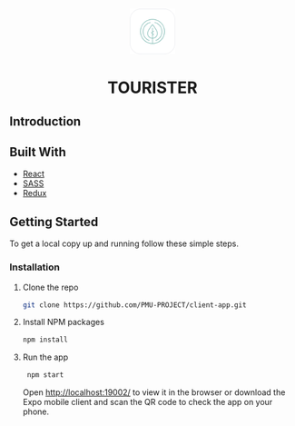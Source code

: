<!-- PROJECT LOGO -->
<br />
<p align="center">
  <a href="https://github.com/genadi53/react-shop-app">
    <img src="assets/images/logo-white.png" alt="tourister-logo-white-bg" width="80" height="80">
  </a>

<br />
  <h1 align="center">TOURISTER</h1>

## Introduction

## Built With

- [React](https://reactjs.org/)
- [SASS](https://sass-lan)
- [Redux](https://redux.js.org/)

<!-- GETTING STARTED -->

## Getting Started

To get a local copy up and running follow these simple steps.

### Installation

1. Clone the repo
   ```sh
   git clone https://github.com/PMU-PROJECT/client-app.git
   ```
2. Install NPM packages
   ```sh
   npm install
   ```
3. Run the app

   ```sh
    npm start
   ```

   Open [http://localhost:19002/](http://localhost:19002/) to view it in the browser or download the Expo mobile client and scan the QR code to check the app on your phone.
